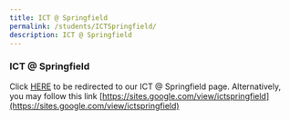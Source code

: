 ```yaml
---
title: ICT @ Springfield
permalink: /students/ICTSpringfield/
description: ICT @ Springfield
---
```

### ICT @ Springfield

Click [HERE](https://sites.google.com/view/ictspringfield) to be redirected to our ICT @ Springfield page. Alternatively, you may follow this link [https://sites.google.com/view/ictspringfield](https://sites.google.com/view/ictspringfield)